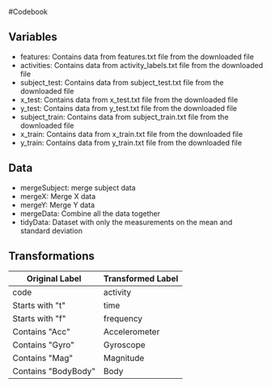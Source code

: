 #Codebook
## Variables
- features: Contains data from features.txt file from the downloaded file
- activities: Contains data from activity_labels.txt file from the downloaded file
- subject_test: Contains data from subject_test.txt file from the downloaded file
- x_test: Contains data from x_test.txt file from the downloaded file
- y_test: Contains data from y_test.txt file from the downloaded file
- subject_train: Contains data from subject_train.txt file from the downloaded file
- x_train: Contains data from x_train.txt file from the downloaded file
- y_train: Contains data from y_train.txt file from the downloaded file
## Data
- mergeSubject: merge subject data
- mergeX: Merge X data
- mergeY: Merge Y data
- mergeData: Combine all the data together
- tidyData: Dataset with only the measurements on the mean and standard deviation
## Transformations
| Original Label | Transformed Label |
|--|--|
| code | activity |
| Starts with "t" | time |
| Starts with "f" | frequency |
| Contains "Acc" | Accelerometer |
| Contains "Gyro" | Gyroscope |
| Contains "Mag" | Magnitude |
| Contains "BodyBody" | Body |
